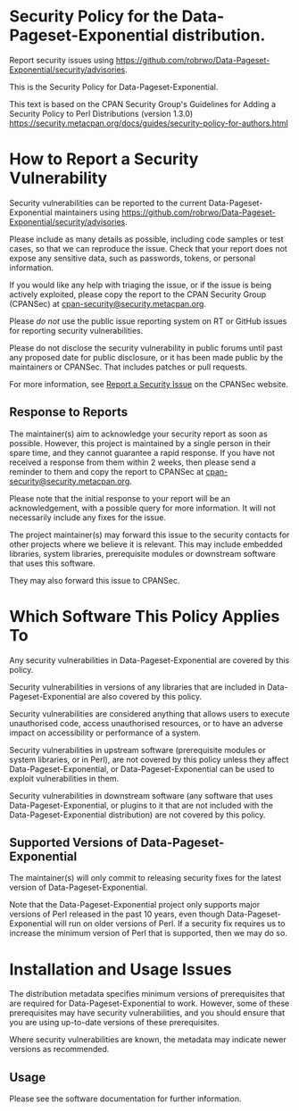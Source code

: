 # Security Policy for the Data-Pageset-Exponential distribution.

Report security issues using https://github.com/robrwo/Data-Pageset-Exponential/security/advisories.

This is the Security Policy for Data-Pageset-Exponential.

This text is based on the CPAN Security Group's Guidelines for Adding
a Security Policy to Perl Distributions (version 1.3.0)
https://security.metacpan.org/docs/guides/security-policy-for-authors.html

# How to Report a Security Vulnerability

Security vulnerabilities can be reported to the current Data-Pageset-Exponential
maintainers using https://github.com/robrwo/Data-Pageset-Exponential/security/advisories.

Please include as many details as possible, including code samples
or test cases, so that we can reproduce the issue.  Check that your
report does not expose any sensitive data, such as passwords,
tokens, or personal information.

If you would like any help with triaging the issue, or if the issue
is being actively exploited, please copy the report to the CPAN
Security Group (CPANSec) at <cpan-security@security.metacpan.org>.

Please *do not* use the public issue reporting system on RT or
GitHub issues for reporting security vulnerabilities.

Please do not disclose the security vulnerability in public forums
until past any proposed date for public disclosure, or it has been
made public by the maintainers or CPANSec.  That includes patches or
pull requests.

For more information, see
[Report a Security Issue](https://security.metacpan.org/docs/report.html)
on the CPANSec website.

## Response to Reports

The maintainer(s) aim to acknowledge your security report as soon as
possible.  However, this project is maintained by a single person in
their spare time, and they cannot guarantee a rapid response.  If you
have not received a response from them within 2 weeks, then
please send a reminder to them and copy the report to CPANSec at
<cpan-security@security.metacpan.org>.

Please note that the initial response to your report will be an
acknowledgement, with a possible query for more information.  It
will not necessarily include any fixes for the issue.

The project maintainer(s) may forward this issue to the security
contacts for other projects where we believe it is relevant.  This
may include embedded libraries, system libraries, prerequisite
modules or downstream software that uses this software.

They may also forward this issue to CPANSec.

# Which Software This Policy Applies To

Any security vulnerabilities in Data-Pageset-Exponential are covered by this policy.

Security vulnerabilities in versions of any libraries that are
included in Data-Pageset-Exponential are also covered by this policy.

Security vulnerabilities are considered anything that allows users
to execute unauthorised code, access unauthorised resources, or to
have an adverse impact on accessibility or performance of a system.

Security vulnerabilities in upstream software (prerequisite modules
or system libraries, or in Perl), are not covered by this policy
unless they affect Data-Pageset-Exponential, or Data-Pageset-Exponential can
be used to exploit vulnerabilities in them.

Security vulnerabilities in downstream software (any software that
uses Data-Pageset-Exponential, or plugins to it that are not included with the
Data-Pageset-Exponential distribution) are not covered by this policy.

## Supported Versions of Data-Pageset-Exponential

The maintainer(s) will only commit to releasing security fixes for
the latest version of Data-Pageset-Exponential.

Note that the Data-Pageset-Exponential project only supports major versions of Perl
released in the past 10 years, even though Data-Pageset-Exponential will run on
older versions of Perl.  If a security fix requires us to increase
the minimum version of Perl that is supported, then we may do so.

# Installation and Usage Issues

The distribution metadata specifies minimum versions of
prerequisites that are required for Data-Pageset-Exponential to work.  However, some
of these prerequisites may have security vulnerabilities, and you
should ensure that you are using up-to-date versions of these
prerequisites.

Where security vulnerabilities are known, the metadata may indicate
newer versions as recommended.

## Usage

Please see the software documentation for further information.
